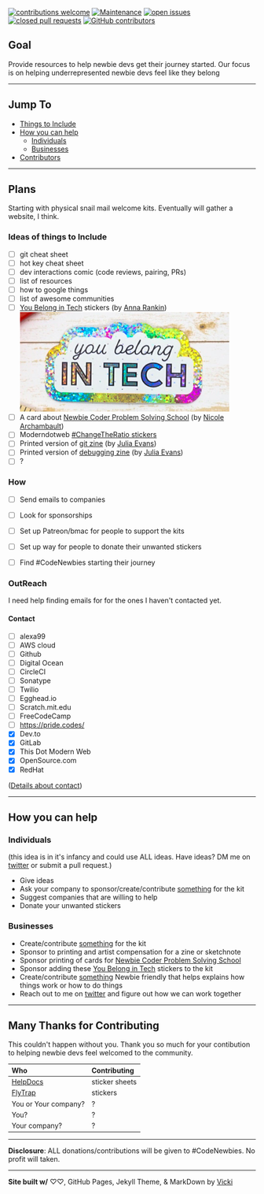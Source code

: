 [![contributions welcome](https://img.shields.io/badge/contributions-welcome-brightgreen.svg)](https://github.com/VickiLanger/CodeNewbie-Kit/fork)
[![Maintenance](https://img.shields.io/badge/Maintained%3F-yes-green.svg)](https://GitHub.com/VickiLanger/CodeNewbie-Kit/graphs/commit-activity)
[![open issues](https://img.shields.io/github/issues/VickiLanger/CodeNewbie-Kit.svg)](https://github.com/VickiLanger/CodeNewbie-Kit/issues?q=is%3Aopen+is%3Aissue)
[![closed pull requests](https://img.shields.io/github/issues-pr-closed/VickiLanger/CodeNewbie-Kit.svg)](https://github.com/VickiLanger/CodeNewbie-Kit/pulls?q=is%3Apr+is%3Aclosed)
[![GitHub contributors](https://img.shields.io/github/contributors/VickiLanger/CodeNewbie-Kit.svg)](https://GitHub.com/VickiLanger/CodeNewbie-Kit/graphs/contributors/)

## Goal
Provide resources to help newbie devs get their journey started. Our focus is on helping underrepresented newbie devs feel like they belong

---

## Jump To
- [Things to Include](#ideas-of-things-to-include)
- [How you can help](#how-you-can-help)
  * [Individuals](#individuals)
  * [Businesses](#businesses)
- [Contributors](#many-thanks-for-contributing)

---
## Plans

Starting with physical snail mail welcome kits. Eventually will gather a website, I think.

### Ideas of things to Include
- [ ] git cheat sheet 
- [ ] hot key cheat sheet
- [ ] dev interactions comic (code reviews, pairing, PRs)
- [ ] list of resources
- [ ] how to google things
- [ ] list of awesome communities
- [ ] [You Belong in Tech](https://www.etsy.com/listing/737865757/you-belong-in-tech-sticker) stickers (by [Anna Rankin](https://twitter.com/anniesqueedle)) ![You Belong In Tech metalic sticker](/images/you-belong-in-tech.png) 
- [ ] A card about [Newbie Coder Problem Solving School](http://lavieencode.net/courses/ncpss/) (by [Nicole Archambault](https://twitter.com/lavie_encode)) 
- [ ] Moderndotweb [#ChangeTheRatio stickers](https://thisdot.squarespace.com/store/changetheratio-sticker-pack-10-stickers)
- [ ] Printed version of [git zine](https://wizardzines.com/zines/oh-shit-git/) (by [Julia Evans](https://twitter.com/b0rk)) 
- [ ] Printed version of [debugging zine](https://wizardzines.com/zines/bugs/) (by [Julia Evans](https://twitter.com/b0rk)) 
- [ ]  ?

### How
- [ ] Send emails to companies
- [ ] Look for sponsorships
- [ ] Set up Patreon/bmac for people to support the kits
- [ ] Set up way for people to donate their unwanted stickers
- [ ] Find #CodeNewbies starting their journey


### OutReach

I need help finding emails for for the ones I haven't contacted yet.

#### Contact

- [ ] alexa99
- [ ] AWS cloud
- [ ] Github
- [ ] Digital Ocean
- [ ] CircleCI
- [ ] Sonatype
- [ ] Twilio
- [ ] Egghead.io
- [ ] Scratch.mit.edu
- [ ] FreeCodeCamp
- [ ] https://pride.codes/
- [x] Dev.to
- [x] GitLab
- [x] This Dot Modern Web
- [x] OpenSource.com
- [x] RedHat

([Details about contact](contacted.md))

---
## How you can help

### Individuals
(this idea is in it's infancy and could use ALL ideas. Have ideas? DM me on [twitter](https://twitter.com/vicki_langer) or submit a pull request.)

 - Give ideas
 - Ask your company to sponsor/create/contribute [something](#ideas-of-things-to-include) for the kit
 - Suggest companies that are willing to help
 - Donate your unwanted stickers


### Businesses

 - Create/contribute [something](#ideas-of-things-to-include) for the kit
 - Sponsor to printing and artist compensation for a zine or sketchnote
 - Sponsor printing of cards for [Newbie Coder Problem Solving School](http://lavieencode.net/courses/ncpss/)
 - Sponsor adding these [You Belong in Tech](https://www.etsy.com/listing/737865757/you-belong-in-tech-sticker) stickers to the kit
 - Create/contribute [something](#ideas-of-things-to-include) Newbie friendly that helps explains how things work or how to do things
 - Reach out to me on [twitter](https://twitter.com/vicki_langer) and figure out how we can work together


---
## Many Thanks for Contributing

This couldn't happen without you. Thank you so much for your contibution to helping newbie devs feel welcomed to the community.

| Who        | Contributing |
|:-----------|:-------------|
| [HelpDocs](https://www.helpdocs.io)  | sticker sheets |
| [FlyTrap](https://www.getflytrap.com) | stickers |
| You or Your company? | ? |
| You? | ? |
| Your company? | ? |

---
**Disclosure**: ALL donations/contributions will be given to #CodeNewbies. No profit will taken.

---
**Site built w/**  ♡♡, GitHub Pages, Jekyll Theme, & MarkDown by [Vicki](https://twitter.com/vicki_langer)
